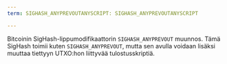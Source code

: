 ```yaml
---
term: SIGHASH_ANYPREVOUTANYSCRIPT: SIGHASH_ANYPREVOUTANYSCRIPT

---
```

Bitcoinin SigHash-lippumodifikaattorin `SIGHASH_ANYPREVOUT` muunnos. Tämä SigHash toimii kuten `SIGHASH_ANYPREVOUT`, mutta sen avulla voidaan lisäksi muuttaa tiettyyn UTXO:hon liittyvää tulostusskriptiä.